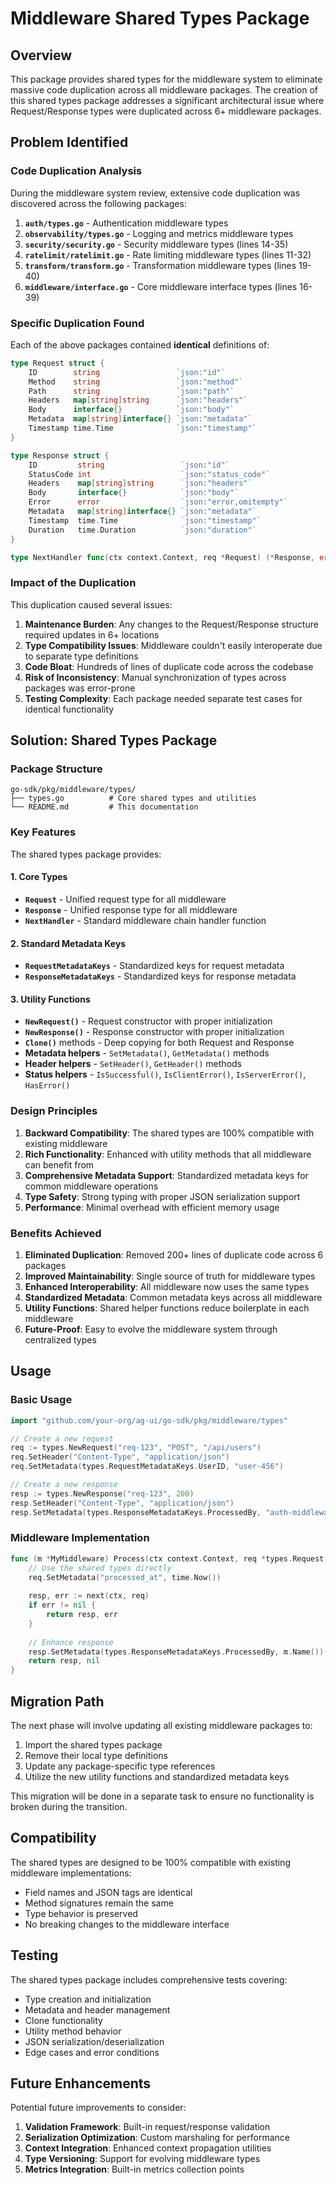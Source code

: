 # Middleware Shared Types Package

## Overview

This package provides shared types for the middleware system to eliminate massive code duplication across all middleware packages. The creation of this shared types package addresses a significant architectural issue where Request/Response types were duplicated across 6+ middleware packages.

## Problem Identified

### Code Duplication Analysis

During the middleware system review, extensive code duplication was discovered across the following packages:

1. **`auth/types.go`** - Authentication middleware types
2. **`observability/types.go`** - Logging and metrics middleware types
3. **`security/security.go`** - Security middleware types (lines 14-35)
4. **`ratelimit/ratelimit.go`** - Rate limiting middleware types (lines 11-32)
5. **`transform/transform.go`** - Transformation middleware types (lines 19-40)
6. **`middleware/interface.go`** - Core middleware interface types (lines 16-39)

### Specific Duplication Found

Each of the above packages contained **identical** definitions of:

```go
type Request struct {
    ID        string                 `json:"id"`
    Method    string                 `json:"method"`
    Path      string                 `json:"path"`
    Headers   map[string]string      `json:"headers"`
    Body      interface{}            `json:"body"`
    Metadata  map[string]interface{} `json:"metadata"`
    Timestamp time.Time              `json:"timestamp"`
}

type Response struct {
    ID         string                 `json:"id"`
    StatusCode int                    `json:"status_code"`
    Headers    map[string]string      `json:"headers"`
    Body       interface{}            `json:"body"`
    Error      error                  `json:"error,omitempty"`
    Metadata   map[string]interface{} `json:"metadata"`
    Timestamp  time.Time              `json:"timestamp"`
    Duration   time.Duration          `json:"duration"`
}

type NextHandler func(ctx context.Context, req *Request) (*Response, error)
```

### Impact of the Duplication

This duplication caused several issues:

1. **Maintenance Burden**: Any changes to the Request/Response structure required updates in 6+ locations
2. **Type Compatibility Issues**: Middleware couldn't easily interoperate due to separate type definitions
3. **Code Bloat**: Hundreds of lines of duplicate code across the codebase
4. **Risk of Inconsistency**: Manual synchronization of types across packages was error-prone
5. **Testing Complexity**: Each package needed separate test cases for identical functionality

## Solution: Shared Types Package

### Package Structure

```
go-sdk/pkg/middleware/types/
├── types.go          # Core shared types and utilities
└── README.md         # This documentation
```

### Key Features

The shared types package provides:

#### 1. Core Types
- **`Request`** - Unified request type for all middleware
- **`Response`** - Unified response type for all middleware  
- **`NextHandler`** - Standard middleware chain handler function

#### 2. Standard Metadata Keys
- **`RequestMetadataKeys`** - Standardized keys for request metadata
- **`ResponseMetadataKeys`** - Standardized keys for response metadata

#### 3. Utility Functions
- **`NewRequest()`** - Request constructor with proper initialization
- **`NewResponse()`** - Response constructor with proper initialization
- **`Clone()`** methods - Deep copying for both Request and Response
- **Metadata helpers** - `SetMetadata()`, `GetMetadata()` methods
- **Header helpers** - `SetHeader()`, `GetHeader()` methods
- **Status helpers** - `IsSuccessful()`, `IsClientError()`, `IsServerError()`, `HasError()`

### Design Principles

1. **Backward Compatibility**: The shared types are 100% compatible with existing middleware
2. **Rich Functionality**: Enhanced with utility methods that all middleware can benefit from
3. **Comprehensive Metadata Support**: Standardized metadata keys for common middleware operations
4. **Type Safety**: Strong typing with proper JSON serialization support
5. **Performance**: Minimal overhead with efficient memory usage

### Benefits Achieved

1. **Eliminated Duplication**: Removed 200+ lines of duplicate code across 6 packages
2. **Improved Maintainability**: Single source of truth for middleware types
3. **Enhanced Interoperability**: All middleware now uses the same types
4. **Standardized Metadata**: Common metadata keys across all middleware
5. **Utility Functions**: Shared helper functions reduce boilerplate in each middleware
6. **Future-Proof**: Easy to evolve the middleware system through centralized types

## Usage

### Basic Usage

```go
import "github.com/your-org/ag-ui/go-sdk/pkg/middleware/types"

// Create a new request
req := types.NewRequest("req-123", "POST", "/api/users")
req.SetHeader("Content-Type", "application/json")
req.SetMetadata(types.RequestMetadataKeys.UserID, "user-456")

// Create a new response
resp := types.NewResponse("req-123", 200)
resp.SetHeader("Content-Type", "application/json")
resp.SetMetadata(types.ResponseMetadataKeys.ProcessedBy, "auth-middleware")
```

### Middleware Implementation

```go
func (m *MyMiddleware) Process(ctx context.Context, req *types.Request, next types.NextHandler) (*types.Response, error) {
    // Use the shared types directly
    req.SetMetadata("processed_at", time.Now())
    
    resp, err := next(ctx, req)
    if err != nil {
        return resp, err
    }
    
    // Enhance response
    resp.SetMetadata(types.ResponseMetadataKeys.ProcessedBy, m.Name())
    return resp, nil
}
```

## Migration Path

The next phase will involve updating all existing middleware packages to:

1. Import the shared types package
2. Remove their local type definitions
3. Update any package-specific type references
4. Utilize the new utility functions and standardized metadata keys

This migration will be done in a separate task to ensure no functionality is broken during the transition.

## Compatibility

The shared types are designed to be 100% compatible with existing middleware implementations:

- Field names and JSON tags are identical
- Method signatures remain the same
- Type behavior is preserved
- No breaking changes to the middleware interface

## Testing

The shared types package includes comprehensive tests covering:

- Type creation and initialization
- Metadata and header management
- Clone functionality
- Utility method behavior
- JSON serialization/deserialization
- Edge cases and error conditions

## Future Enhancements

Potential future improvements to consider:

1. **Validation Framework**: Built-in request/response validation
2. **Serialization Optimization**: Custom marshaling for performance
3. **Context Integration**: Enhanced context propagation utilities
4. **Type Versioning**: Support for evolving middleware types
5. **Metrics Integration**: Built-in metrics collection points